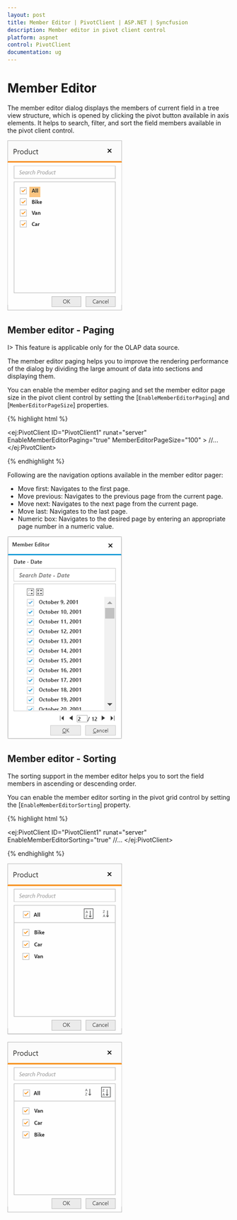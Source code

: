 ```yaml
---
layout: post
title: Member Editor | PivotClient | ASP.NET | Syncfusion
description: Member editor in pivot client control
platform: aspnet
control: PivotClient
documentation: ug
---
```


# Member Editor

The member editor dialog displays the members of current field in a tree view structure, which is opened by clicking the pivot button available in axis elements. It helps to search, filter, and sort the field members available in the pivot client control.

![Member editor in pivot client control](Member_Editor_images/member_editor.png)

## Member editor - Paging

I> This feature is applicable only for the OLAP data source.

The member editor paging helps you to improve the rendering performance of the dialog by dividing the large amount of data into sections and displaying them.

You can enable the member editor paging and set the member editor page size in the pivot client control by setting the [`EnableMemberEditorPaging`] and [`MemberEditorPageSize`] properties.


{% highlight html %}

<ej:PivotClient ID="PivotClient1" runat="server" EnableMemberEditorPaging="true" MemberEditorPageSize="100" >
    //...
</ej:PivotClient>

{% endhighlight %}

Following are the navigation options available in the member editor pager:
* Move first: Navigates to the first page.
* Move previous: Navigates to the previous page from the current page.
* Move next: Navigates to the next page from the current page.
* Move last: Navigates to the last page.
* Numeric box: Navigates to the desired page by entering an appropriate page number in a numeric value.

![Paging in member editor](Member_Editor_images/member_editor_paging.png)

## Member editor - Sorting

The sorting support in the member editor helps you to sort the field members in ascending or descending order.

You can enable the member editor sorting in the pivot grid control by setting the [`EnableMemberEditorSorting`] property.

{% highlight html %}

<ej:PivotClient ID="PivotClient1" runat="server" EnableMemberEditorSorting="true"
//...
</ej:PivotClient>

{% endhighlight %}

![Field members sorted in ascending order](Member_Editor_images/member_editor_sorting_ascending.png)

![Field members sorted in descending order](Member_Editor_images/member_editor_sorting_descending.png)